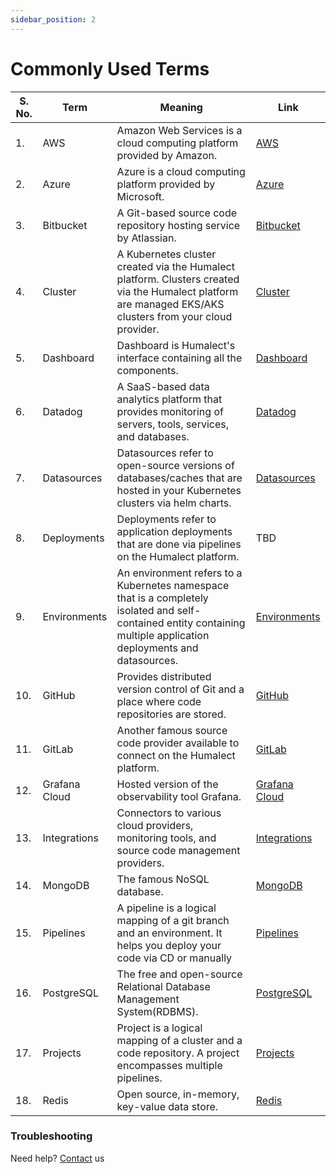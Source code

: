 ```yaml
---
sidebar_position: 2
---
```


# Commonly Used Terms

| S. No.| Term | Meaning | Link |
| -- | -- | -- | -- |
|1. | AWS | Amazon Web Services is a cloud computing platform provided by Amazon. | [AWS](./../docs/Clusters/create-an-AWS-cluster) |
|2. | Azure | Azure is a cloud computing platform provided by Microsoft. | [Azure](./../docs/Clusters/create-an-Azure-cluster) |
|3. | Bitbucket | A Git-based source code repository hosting service by Atlassian. | [Bitbucket](./../docs/Integrations/Bitbucket) |
|4. | Cluster | A Kubernetes cluster created via the Humalect platform. Clusters created via the Humalect platform are managed EKS/AKS clusters from your cloud provider. | [Cluster](./../docs/cluster-overview) |
|5. | Dashboard | Dashboard is Humalect's interface containing all the components. | [Dashboard](https://console.humalect.com/user/dashboard) |
|6. | Datadog | A SaaS-based data analytics platform that provides monitoring of servers, tools, services, and databases. | [Datadog](https://www.datadoghq.com/) |
|7. | Datasources | Datasources refer to open-source versions of databases/caches that are hosted in your Kubernetes clusters via helm charts. | [Datasources](./../docs/Datasources/Overview) |
|8. | Deployments | Deployments refer to application deployments that are done via pipelines on the Humalect platform. | TBD |
|9. | Environments | An environment refers to a Kubernetes namespace that is a completely isolated and self-contained entity containing multiple application deployments and datasources. | [Environments](./../docs/Environments/Overview) |
|10. | GitHub | Provides distributed version control of Git and a place where code repositories are stored. | [GitHub](https://github.com/) |
|11. | GitLab | Another famous source code provider available to connect on the Humalect platform. | [GitLab](https://gitlab.com/) |
|12. | Grafana Cloud | Hosted version of the observability tool Grafana. | [Grafana Cloud](https://grafana.com/) |
|13. | Integrations | Connectors to various cloud providers, monitoring tools, and source code management providers. | [Integrations](./../docs/Integrations/integrations-overview) |
|14. | MongoDB | The famous NoSQL database. | [MongoDB](./../docs/Datasources/MongoDB) |
|15. | Pipelines | A pipeline is a logical mapping of a git branch and an environment. It helps you deploy your code via CD or manually | [Pipelines](./../docs/Pipelines/overview) |
|16. | PostgreSQL | The free and open-source Relational Database Management System(RDBMS). | [PostgreSQL](./../docs/Datasources/Postgres) |
|17. | Projects | Project is a logical mapping of a cluster and a code repository. A project encompasses multiple pipelines. | [Projects](./../docs/projects/overview) |
|18. | Redis | Open source, in-memory, key-value data store. | [Redis](./../docs/Datasources/Redis) |

### Troubleshooting
Need help? [Contact](./../docs/Contact-us/reach-out-to-us) us

